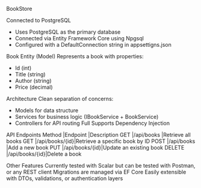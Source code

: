 BookStore

Connected to PostgreSQL
- Uses PostgreSQL as the primary database
- Connected via Entity Framework Core using Npgsql
- Configured with a DefaultConnection string in appsettigns.json

Book Entity (Model)
Represents a book with properties:
- Id (int)
- Title (string)
- Author (string)
- Price (decimal)

Architecture
Clean separation of concerns:
- Models for data structure
- Services for business logic (IBookService + BookService)
- Controllers for API routing
Full Supports Dependency Injection

API Endpoints
Method	|Endpoint	|Description
GET	|/api/books	|Retrieve all books
GET	|/api/books/{id}|Retrieve a specific book by ID
POST	|/api/books	|Add a new book
PUT	|/api/books/{id}|Update an existing book
DELETE	|/api/books/{id}|Delete a book

Other Features
Currently tested with Scalar but can be tested with Postman, or any REST client
Migrations are managed via EF Core
Easily extensible with DTOs, validations, or authentication layers